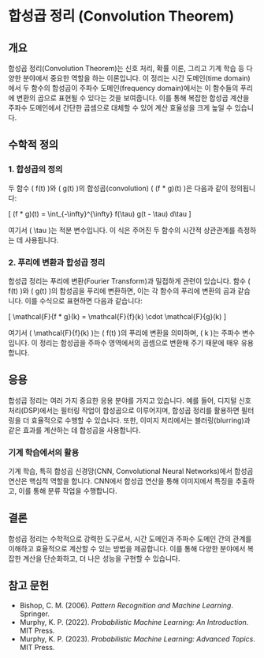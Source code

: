 # 합성곱 정리 (Convolution Theorem)

## 개요
합성곱 정리(Convolution Theorem)는 신호 처리, 확률 이론, 그리고 기계 학습 등 다양한 분야에서 중요한 역할을 하는 이론입니다. 이 정리는 시간 도메인(time domain)에서 두 함수의 합성곱이 주파수 도메인(frequency domain)에서는 이 함수들의 푸리에 변환의 곱으로 표현될 수 있다는 것을 보여줍니다. 이를 통해 복잡한 합성곱 계산을 주파수 도메인에서 간단한 곱셈으로 대체할 수 있어 계산 효율성을 크게 높일 수 있습니다.

## 수학적 정의

### 1. 합성곱의 정의
두 함수 \( f(t) \)와 \( g(t) \)의 합성곱(convolution) \( (f * g)(t) \)은 다음과 같이 정의됩니다:

\[
(f * g)(t) = \int_{-\infty}^{\infty} f(\tau) g(t - \tau) d\tau
\]

여기서 \( \tau \)는 적분 변수입니다. 이 식은 주어진 두 함수의 시간적 상관관계를 측정하는 데 사용됩니다.

### 2. 푸리에 변환과 합성곱 정리
합성곱 정리는 푸리에 변환(Fourier Transform)과 밀접하게 관련이 있습니다. 함수 \( f(t) \)와 \( g(t) \)의 합성곱을 푸리에 변환하면, 이는 각 함수의 푸리에 변환의 곱과 같습니다. 이를 수식으로 표현하면 다음과 같습니다:

\[
\mathcal{F}\{f * g\}(k) = \mathcal{F}\{f\}(k) \cdot \mathcal{F}\{g\}(k)
\]

여기서 \( \mathcal{F}\{f\}(k) \)는 \( f(t) \)의 푸리에 변환을 의미하며, \( k \)는 주파수 변수입니다. 이 정리는 합성곱을 주파수 영역에서의 곱셈으로 변환해 주기 때문에 매우 유용합니다.

## 응용
합성곱 정리는 여러 가지 중요한 응용 분야를 가지고 있습니다. 예를 들어, 디지털 신호 처리(DSP)에서는 필터링 작업이 합성곱으로 이루어지며, 합성곱 정리를 활용하면 필터링을 더 효율적으로 수행할 수 있습니다. 또한, 이미지 처리에서는 블러링(blurring)과 같은 효과를 계산하는 데 합성곱을 사용합니다.

### 기계 학습에서의 활용
기계 학습, 특히 합성곱 신경망(CNN, Convolutional Neural Networks)에서 합성곱 연산은 핵심적 역할을 합니다. CNN에서 합성곱 연산을 통해 이미지에서 특징을 추출하고, 이를 통해 분류 작업을 수행합니다.

## 결론
합성곱 정리는 수학적으로 강력한 도구로서, 시간 도메인과 주파수 도메인 간의 관계를 이해하고 효율적으로 계산할 수 있는 방법을 제공합니다. 이를 통해 다양한 분야에서 복잡한 계산을 단순화하고, 더 나은 성능을 구현할 수 있습니다.

## 참고 문헌
- Bishop, C. M. (2006). *Pattern Recognition and Machine Learning*. Springer.
- Murphy, K. P. (2022). *Probabilistic Machine Learning: An Introduction*. MIT Press.
- Murphy, K. P. (2023). *Probabilistic Machine Learning: Advanced Topics*. MIT Press.
